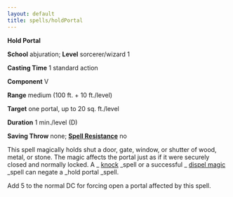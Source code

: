```yaml
---
layout: default
title: spells/holdPortal
---
```

 **Hold Portal**

**School** abjuration; **Level** sorcerer/wizard 1

**Casting Time** 1 standard action

**Component** V

**Range** medium (100 ft. + 10 ft./level)

**Target** one portal, up to 20 sq. ft./level

**Duration** 1 min./level (D)

**Saving Throw** none; **[Spell Resistance](../glossary#_spell-resistance)** no

This spell magically holds shut a door, gate, window, or shutter of wood, metal, or stone. The magic affects the portal just as if it were securely closed and normally locked. A _ [knock](knock#_knock) _spell or a successful _ [dispel magic](dispelMagic#_dispel-magic) _spell can negate a _hold portal _spell.

Add 5 to the normal DC for forcing open a portal affected by this spell.

